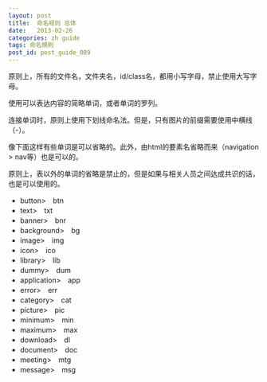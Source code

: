 ```yaml
---
layout: post
title:  命名规则 总体
date:   2013-02-26
categories: zh guide
tags: 命名規則
post_id: post_guide_009
---
```

原则上，所有的文件名，文件夹名，id/class名，都用小写字母，禁止使用大写字母。

使用可以表达内容的简略单词，或者单词的罗列。

连接单词时，原则上使用下划线命名法。但是，只有图片的前缀需要使用中横线（-）。

像下面这样有些单词是可以省略的。此外，由html的要素名省略而来（navigation > nav等）也是可以的。

原则上，表以外的单词的省略是禁止的，但是如果与相关人员之间达成共识的话，也是可以使用的。

<div>
  <ul>
    <li><span>button</span>&gt;　btn</li>
    <li><span>text</span>&gt;　txt</li>
    <li><span>banner</span>&gt;　bnr</li>
    <li><span>background</span>&gt;　bg</li>
    <li><span>image</span>&gt;　img</li>
    <li><span>icon</span>&gt;　ico</li>
    <li><span>library</span>&gt;　lib</li>
    <li><span>dummy</span>&gt;　dum</li>
    <li><span>application</span>&gt;　app</li>
    <li><span>error</span>&gt;　err</li>
    <li><span>category</span>&gt;　cat</li>
    <li><span>picture</span>&gt;　pic</li>
    <li><span>minimum</span>&gt;　min</li>
    <li><span>maximum</span>&gt;　max</li>
    <li><span>download</span>&gt;　dl</li>
    <li><span>document</span>&gt;　doc</li>
    <li><span>meeting</span>&gt;　mtg</li>
    <li><span>message</span>&gt;　msg</li>
  </ul>
</div>
